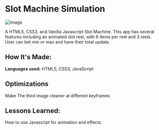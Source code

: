 # Slot Machine Simulation
![image](https://user-images.githubusercontent.com/101963767/172075780-4fe04ab9-1879-4b8c-ae39-519796c0c1f0.png)

A HTML5, CSS3, and Vanilla Javascript Slot Machine. This app has several features including an animated slot reel, with 6 items per reel and 3 reels. User can bet min or max and have their total update.
## How It's Made:

**Languages used:** HTML5, CSS3, JavaScript


## Optimizations

Make The third image cleaner at different keyframes

## Lessons Learned:

How to use Javascript for animation and effects.
